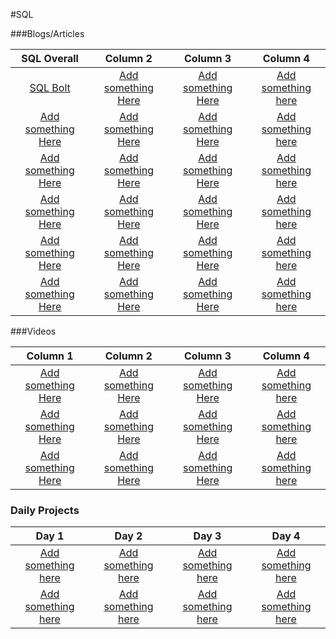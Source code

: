 #SQL

###Blogs/Articles

|            SQL Overall             |              Column 2              |              Column 3              |              Column 4              |
|         :---------------:          |         :---------------:          |         :---------------:          |         :---------------:          |
| <a target="_blank" href="https://sqlbolt.com/">SQL Bolt</a> | <a target="_blank" href="#">Add something Here</a> | <a target="_blank" href="#">Add something Here</a> | <a target="_blank" href="#">Add something here</a> |
| <a target="_blank" href="#">Add something Here</a> | <a target="_blank" href="#">Add something Here</a> | <a target="_blank" href="#">Add something Here</a> | <a target="_blank" href="#">Add something here</a> |
| <a target="_blank" href="#">Add something Here</a> | <a target="_blank" href="#">Add something Here</a> | <a target="_blank" href="#">Add something Here</a> | <a target="_blank" href="#">Add something here</a> |
| <a target="_blank" href="#">Add something Here</a> | <a target="_blank" href="#">Add something Here</a> | <a target="_blank" href="#">Add something Here</a> | <a target="_blank" href="#">Add something here</a> |
| <a target="_blank" href="#">Add something Here</a> | <a target="_blank" href="#">Add something Here</a> | <a target="_blank" href="#">Add something Here</a> | <a target="_blank" href="#">Add something here</a> |
| <a target="_blank" href="#">Add something Here</a> | <a target="_blank" href="#">Add something Here</a> | <a target="_blank" href="#">Add something Here</a> | <a target="_blank" href="#">Add something here</a> |


###Videos

|              Column 1              |              Column 2              |              Column 3              |              Column 4              |
|         :---------------:          |         :---------------:          |         :---------------:          |         :---------------:          |
| <a target="_blank" href="#">Add something Here</a> | <a target="_blank" href="#">Add something Here</a> | <a target="_blank" href="#">Add something Here</a> | <a target="_blank" href="#">Add something here</a> |
| <a target="_blank" href="#">Add something Here</a> | <a target="_blank" href="#">Add something Here</a> | <a target="_blank" href="#">Add something Here</a> | <a target="_blank" href="#">Add something here</a> |
| <a target="_blank" href="#">Add something Here</a> | <a target="_blank" href="#">Add something Here</a> | <a target="_blank" href="#">Add something Here</a> | <a target="_blank" href="#">Add something here</a> |




### Daily Projects

|                     Day 1                               |                         Day 2                         |               Day 3                                   |                 Day 4                                 |
|                  :-----------:                          |                     :-----------:                     |             :-----------:                             |             :-----------:                             |
| <a target="_blank" href="#">Add something here</a>                      | <a target="_blank" href="#">Add something here</a>                    | <a target="_blank" href="#">Add something here</a>                    | <a target="_blank" href="#">Add something here</a>                    | <a target="_blank" href="#">Add something here</a>                    |
| <a target="_blank" href="#">Add something here</a>                      | <a target="_blank" href="#">Add something here</a>                    | <a target="_blank" href="#">Add something here</a>                    | <a target="_blank" href="#">Add something here</a>                    | <a target="_blank" href="#">Add something here</a>                    |


